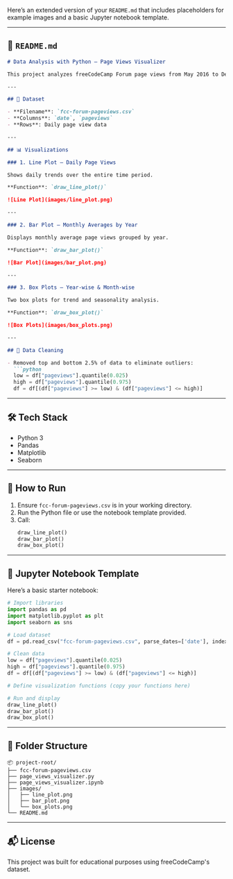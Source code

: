 Here’s an extended version of your `README.md` that includes placeholders for example images and a basic Jupyter notebook template.

---

## 📄 `README.md`

```markdown
# Data Analysis with Python – Page Views Visualizer

This project analyzes freeCodeCamp Forum page views from May 2016 to December 2019. It cleans the data and generates three visualizations to uncover trends and seasonality.

---

## 📁 Dataset

- **Filename**: `fcc-forum-pageviews.csv`
- **Columns**: `date`, `pageviews`
- **Rows**: Daily page view data

---

## 📊 Visualizations

### 1. Line Plot – Daily Page Views

Shows daily trends over the entire time period.

**Function**: `draw_line_plot()`

![Line Plot](images/line_plot.png)

---

### 2. Bar Plot – Monthly Averages by Year

Displays monthly average page views grouped by year.

**Function**: `draw_bar_plot()`

![Bar Plot](images/bar_plot.png)

---

### 3. Box Plots – Year-wise & Month-wise

Two box plots for trend and seasonality analysis.

**Function**: `draw_box_plot()`

![Box Plots](images/box_plots.png)

---

## 🧹 Data Cleaning

- Removed top and bottom 2.5% of data to eliminate outliers:
  ```python
  low = df["pageviews"].quantile(0.025)
  high = df["pageviews"].quantile(0.975)
  df = df[(df["pageviews"] >= low) & (df["pageviews"] <= high)]
  ```

---

## 🛠️ Tech Stack

- Python 3
- Pandas
- Matplotlib
- Seaborn

---

## 🚀 How to Run

1. Ensure `fcc-forum-pageviews.csv` is in your working directory.
2. Run the Python file or use the notebook template provided.
3. Call:
    ```python
    draw_line_plot()
    draw_bar_plot()
    draw_box_plot()
    ```

---

## 📓 Jupyter Notebook Template

Here’s a basic starter notebook:

```python
# Import libraries
import pandas as pd
import matplotlib.pyplot as plt
import seaborn as sns

# Load dataset
df = pd.read_csv("fcc-forum-pageviews.csv", parse_dates=['date'], index_col='date')

# Clean data
low = df["pageviews"].quantile(0.025)
high = df["pageviews"].quantile(0.975)
df = df[(df["pageviews"] >= low) & (df["pageviews"] <= high)]

# Define visualization functions (copy your functions here)

# Run and display
draw_line_plot()
draw_bar_plot()
draw_box_plot()
```

---

## 📂 Folder Structure

```
📦 project-root/
├── fcc-forum-pageviews.csv
├── page_views_visualizer.py
├── page_views_visualizer.ipynb
├── images/
│   ├── line_plot.png
│   ├── bar_plot.png
│   └── box_plots.png
└── README.md
```

---

## 📬 License

This project was built for educational purposes using freeCodeCamp's dataset.

```

